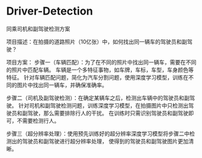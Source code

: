 # Driver-Detection
同乘司机和副驾驶检测方案

项目描述：在拍摄的道路照片（10亿张）中，如何找出同一辆车的驾驶员和副驾驶？

项目方案：
步骤一（车辆匹配）：为了在不同的照片中找出同一辆车，需要在不同的照片中匹配车辆。
车辆是一个多特征事物，如车牌，车标，车型，车身颜色等特征。
针对车辆匹配问题，简化为汽车分割问题，使用深度学习模型，训练在不同的图片中找出同一辆车，并确保准确率。


步骤二（司机及副驾驶检测）：在确定某辆车之后，检测出车辆中的驾驶员和副驾驶。
针对司机和副驾驶检测问题，训练深度学习模型，在拍摄图片中只检测出驾驶员和副驾驶，那么需要排除行人的干扰。
在训练时只需识别驾驶员和副驾驶即可，不需要检测行人。


步骤三（超分辨率处理）：使用预先训练好的超分辨率深度学习模型将步骤二中检测出的驾驶员和副驾驶进行超分辨率处理，
使得到的驾驶员和副驾驶图片更加清晰。
